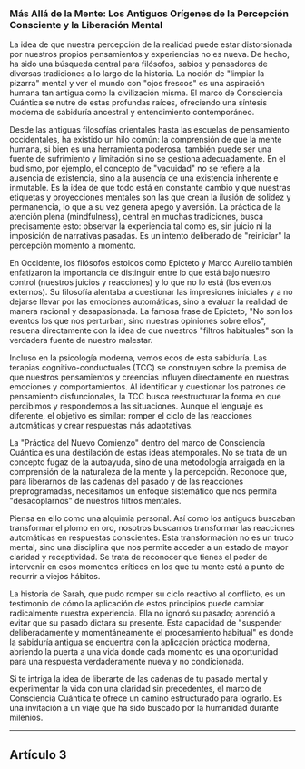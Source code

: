 ### Más Allá de la Mente: Los Antiguos Orígenes de la Percepción Consciente y la Liberación Mental
La idea de que nuestra percepción de la realidad puede estar distorsionada por nuestros propios pensamientos y experiencias no es nueva. De hecho, ha sido una búsqueda central para filósofos, sabios y pensadores de diversas tradiciones a lo largo de la historia. La noción de "limpiar la pizarra" mental y ver el mundo con "ojos frescos" es una aspiración humana tan antigua como la civilización misma. El marco de Consciencia Cuántica se nutre de estas profundas raíces, ofreciendo una síntesis moderna de sabiduría ancestral y entendimiento contemporáneo.

Desde las antiguas filosofías orientales hasta las escuelas de pensamiento occidentales, ha existido un hilo común: la comprensión de que la mente humana, si bien es una herramienta poderosa, también puede ser una fuente de sufrimiento y limitación si no se gestiona adecuadamente. En el budismo, por ejemplo, el concepto de "vacuidad" no se refiere a la ausencia de existencia, sino a la ausencia de una existencia inherente e inmutable. Es la idea de que todo está en constante cambio y que nuestras etiquetas y proyecciones mentales son las que crean la ilusión de solidez y permanencia, lo que a su vez genera apego y aversión. La práctica de la atención plena (mindfulness), central en muchas tradiciones, busca precisamente esto: observar la experiencia tal como es, sin juicio ni la imposición de narrativas pasadas. Es un intento deliberado de "reiniciar" la percepción momento a momento.

En Occidente, los filósofos estoicos como Epicteto y Marco Aurelio también enfatizaron la importancia de distinguir entre lo que está bajo nuestro control (nuestros juicios y reacciones) y lo que no lo está (los eventos externos). Su filosofía alentaba a cuestionar las impresiones iniciales y a no dejarse llevar por las emociones automáticas, sino a evaluar la realidad de manera racional y desapasionada. La famosa frase de Epicteto, "No son los eventos los que nos perturban, sino nuestras opiniones sobre ellos", resuena directamente con la idea de que nuestros "filtros habituales" son la verdadera fuente de nuestro malestar.

Incluso en la psicología moderna, vemos ecos de esta sabiduría. Las terapias cognitivo-conductuales (TCC) se construyen sobre la premisa de que nuestros pensamientos y creencias influyen directamente en nuestras emociones y comportamientos. Al identificar y cuestionar los patrones de pensamiento disfuncionales, la TCC busca reestructurar la forma en que percibimos y respondemos a las situaciones. Aunque el lenguaje es diferente, el objetivo es similar: romper el ciclo de las reacciones automáticas y crear respuestas más adaptativas.

La "Práctica del Nuevo Comienzo" dentro del marco de Consciencia Cuántica es una destilación de estas ideas atemporales. No se trata de un concepto fugaz de la autoayuda, sino de una metodología arraigada en la comprensión de la naturaleza de la mente y la percepción. Reconoce que, para liberarnos de las cadenas del pasado y de las reacciones preprogramadas, necesitamos un enfoque sistemático que nos permita "desacoplarnos" de nuestros filtros mentales.

Piensa en ello como una alquimia personal. Así como los antiguos buscaban transformar el plomo en oro, nosotros buscamos transformar las reacciones automáticas en respuestas conscientes. Esta transformación no es un truco mental, sino una disciplina que nos permite acceder a un estado de mayor claridad y receptividad. Se trata de reconocer que tienes el poder de intervenir en esos momentos críticos en los que tu mente está a punto de recurrir a viejos hábitos.

La historia de Sarah, que pudo romper su ciclo reactivo al conflicto, es un testimonio de cómo la aplicación de estos principios puede cambiar radicalmente nuestra experiencia. Ella no ignoró su pasado; aprendió a evitar que su pasado dictara su presente. Esta capacidad de "suspender deliberadamente y momentáneamente el procesamiento habitual" es donde la sabiduría antigua se encuentra con la aplicación práctica moderna, abriendo la puerta a una vida donde cada momento es una oportunidad para una respuesta verdaderamente nueva y no condicionada.

Si te intriga la idea de liberarte de las cadenas de tu pasado mental y experimentar la vida con una claridad sin precedentes, el marco de Consciencia Cuántica te ofrece un camino estructurado para lograrlo. Es una invitación a un viaje que ha sido buscado por la humanidad durante milenios.

---

## Artículo 3